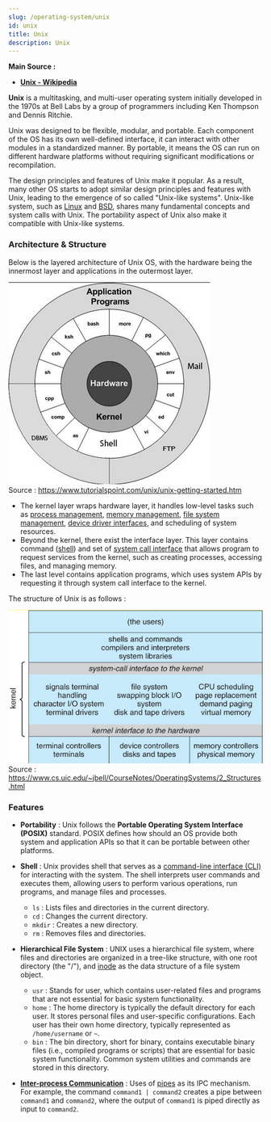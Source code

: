 ```yaml
---
slug: /operating-system/unix
id: unix
title: Unix
description: Unix
---
```


**Main Source :**

- **[Unix - Wikipedia](https://en.wikipedia.org/wiki/Unix)**

**Unix** is a multitasking, and multi-user operating system initially developed in the 1970s at Bell Labs by a group of programmers including Ken Thompson and Dennis Ritchie.

Unix was designed to be flexible, modular, and portable. Each component of the OS has its own well-defined interface, it can interact with other modules in a standardized manner. By portable, it means the OS can run on different hardware platforms without requiring significant modifications or recompilation.

The design principles and features of Unix make it popular. As a result, many other OS starts to adopt similar design principles and features with Unix, leading to the emergence of so called "Unix-like systems". Unix-like system, such as [Linux](/operating-system/linux-kernel) and [BSD](/operating-system/bsd), shares many fundamental concepts and system calls with Unix. The portability aspect of Unix also make it compatible with Unix-like systems.

### Architecture & Structure

Below is the layered architecture of Unix OS, with the hardware being the innermost layer and applications in the outermost layer.

![Unix OS architecture](./unix-architecture.png)  
Source : https://www.tutorialspoint.com/unix/unix-getting-started.htm

- The kernel layer wraps hardware layer, it handles low-level tasks such as [process management](/operating-system/process-management), [memory management](/operating-system/memory-management), [file system management](/operating-system/file-system), [device driver interfaces](/operating-system/device-management), and scheduling of system resources.
- Beyond the kernel, there exist the interface layer. This layer contains command ([shell](/operating-system/user-interface#cli)) and set of [system call interface](/operating-system/system-call#system-call-interface) that allows program to request services from the kernel, such as creating processes, accessing files, and managing memory.
- The last level contains application programs, which uses system APIs by requesting it through system call interface to the kernel.

The structure of Unix is as follows :

![Unix OS structure](./unix-structure.png)  
Source : https://www.cs.uic.edu/~jbell/CourseNotes/OperatingSystems/2_Structures.html

### Features

- **Portability** : Unix follows the **Portable Operating System Interface (POSIX)** standard. POSIX defines how should an OS provide both system and application APIs so that it can be portable between other platforms.
- **Shell** : Unix provides shell that serves as a [command-line interface (CLI)](/operating-system/user-interface#cli) for interacting with the system. The shell interprets user commands and executes them, allowing users to perform various operations, run programs, and manage files and processes.

  - `ls` : Lists files and directories in the current directory.
  - `cd` : Changes the current directory.
  - `mkdir` : Creates a new directory.
  - `rm` : Removes files and directories.

- **Hierarchical File System** : UNIX uses a hierarchical file system, where files and directories are organized in a tree-like structure, with one root directory (the "/"), and [inode](/operating-system/file-system#ext2) as the data structure of a file system object.

  - `usr` : Stands for user, which contains user-related files and programs that are not essential for basic system functionality.
  - `home` : The home directory is typically the default directory for each user. It stores personal files and user-specific configurations. Each user has their own home directory, typically represented as `/home/username` or `~`.
  - `bin` : The bin directory, short for binary, contains executable binary files (i.e., compiled programs or scripts) that are essential for basic system functionality. Common system utilities and commands are stored in this directory.

- [**Inter-process Communication**](/operating-system/inter-process-communication) : Uses of [pipes](/inter-process-communication#message-passing) as its IPC mechanism. For example, the command `command1 | command2` creates a pipe between `command1` and `command2`, where the output of `command1` is piped directly as input to `command2`.
